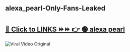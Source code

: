 
 ## alexa_pearl-Only-Fans-Leaked

# <h2><a href="https://clipsfans.com/alexa_pearl&ref=git">🔗 Click to LINKS ⏩⏩ 👉 🟢 alexa pearl </a></h2>

<a href="https://clipsfans.com/alexa_pearl&ref=git" rel="nofollow" data-target="animated-image.originalLink"><img src="https://i.ibb.co.com/xMMVF88/686577567.gif" alt="Viral Video Original" style="max-width: 100%; display: inline-block;" data-target="animated-image.originalImage"></a>
